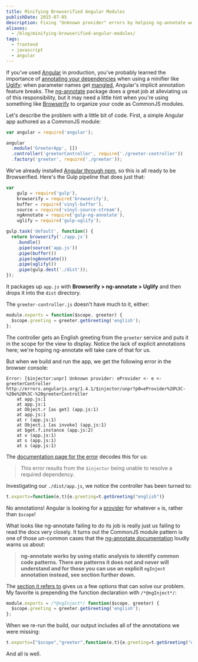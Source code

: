 ```yaml
---
title: Minifying Browserified Angular Modules
publishDate: 2015-07-05
description: Fixing "Unknown provider" errors by helping ng-annotate work with Browserify-ready CommonJS modules.
aliases:
  - /blog/minifying-browserified-angular-modules/
tags:
  - frontend
  - javascript
  - angular
---
```


If you've used [Angular](https://angularjs.org/) in production, you've probably learned the importance of [annotating your dependencies](https://docs.angularjs.org/guide/di#dependency-annotation) when using a minifier like [Uglify](https://github.com/mishoo/UglifyJS2): when parameter names get [mangled](http://lisperator.net/uglifyjs/mangle), Angular's implicit annotation feature breaks. The [ng-annotate](https://www.npmjs.com/package/ng-annotate) package does a great job at alleviating us of this responsibility, but it may need a little hint when you're using something like [Browserify](http://browserify.org/) to organize your code as CommonJS modules.

Let's describe the problem with a little bit of code. First, a simple Angular app authored as a CommonJS module:

```js
var angular = require('angular');

angular
  .module('GreeterApp', [])
  .controller('greeterController', require('./greeter-controller'))
  .factory('greeter', require('./greeter'));
```

We've already installed [Angular through npm](https://www.npmjs.com/package/angular), so this is all ready to be Browserified. Here's the Gulp pipeline that does just that:

```js
var
	gulp = require('gulp'),
	browserify = require('browserify'),
	buffer = require('vinyl-buffer'),
	source = require('vinyl-source-stream'),
	ngAnnotate = require('gulp-ng-annotate'),
	uglify = require('gulp-uglify');

gulp.task('default', function() {
  return browserify('./app.js')
    .bundle()
    .pipe(source('app.js'))
    .pipe(buffer())
    .pipe(ngAnnotate())
    .pipe(uglify())
    .pipe(gulp.dest('./dist'));
});
```

It packages up `app.js` with **Browserify > ng-annotate > Uglify** and then drops it into the `dist` directory.

The `greeter-controller.js` doesn't have much to it, either:

```js
module.exports = function($scope, greeter) {
  $scope.greeting = greeter.getGreeting('english');
};
```

The controller gets an English greeting from the `greeter` service and puts it in the scope for the view to display. Notice the lack of explicit annotations here; we're hoping ng-annotate will take care of that for us.

But when we build and run the app, we get the following error in the browser console:

```
Error: [$injector:unpr] Unknown provider: eProvider <- e <- greeterController
http://errors.angularjs.org/1.4.1/$injector/unpr?p0=eProvider%20%3C-%20e%20%3C-%20greeterController
    at app.js:1
    at app.js:1
    at Object.r [as get] (app.js:1)
    at app.js:1
    at r (app.js:1)
    at Object.i [as invoke] (app.js:1)
    at $get.f.instance (app.js:2)
    at v (app.js:1)
    at s (app.js:1)
    at s (app.js:1)
```

The [documentation page for the error](https://docs.angularjs.org/error/$injector/unpr) decodes this for us:

> This error results from the `$injector` being unable to resolve a required dependency.

Investigating our `./dist/app.js`, we notice the controller has been turned to:

```js
t.exports=function(e,t){e.greeting=t.getGreeting("english")}
```

No annotations! Angular is looking for a [provider](https://docs.angularjs.org/guide/providers) for whatever `e` is, rather than `$scope`!

What looks like ng-annotate failing to do its job is really just us failing to read the docs very closely. It turns out the CommonJS module pattern is one of those *un*-common cases that the [ng-annotate documentation](https://github.com/olov/ng-annotate/blob/v1.0.1/README.md) loudly warns us about:

> **ng-annotate works by using static analysis to identify common code patterns. There are patterns it does not and never will understand and for those you can use an explicit `ngInject` annotation instead, see section further down.**

The [section it refers to](https://github.com/olov/ng-annotate/blob/v1.0.1/README.md#explicit-annotations-with-nginject) gives us a few options that can solve our problem. My favorite is prepending the function declaration with `/*@ngInject*/`:

```js
module.exports = /*@ngInject*/ function($scope, greeter) {
  $scope.greeting = greeter.getGreeting('english');
};
```

When we re-run the build, our output includes all of the annotations we were missing:

```js
t.exports=["$scope","greeter",function(e,t){e.greeting=t.getGreeting("english")}]
```

And all is well.
